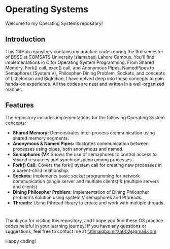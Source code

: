 
# Operating Systems
Welcome to my Operating Systems repository!
 
 ## Introduction
This GitHub repository contains my practice codes during the 3rd semester of BSSE at COMSATS University Islamabad, Lahore Campus. You'll find implementations in C for Operating System Programming.
From Shared Memory, Fork() call, exec() call, and Anonymous Pipes, NamedPipes to Semaphores (System V), 
Philospher-Dining Problem, Sockets, and concepts of LittleIndian and BigIndian, I have delved deep into these concepts to gain hands-on experience.
All the codes are neat and written in a well-organized manner.

## Features
The repository includes implementations for the following Operating System concepts:

- **Shared Memory:** Demonstrates inter-process communication using shared memory segments.
- **Anonymous & Named Pipes:** Illustrates communication between processes using pipes, both anonymous and named.
- **Semaphores (V):** Shows the use of semaphores to control access to shared resources and synchronization among processes.
- **Fork() Call:** Covers the fork() system call for creating new processes in a parent-child relationship.
- **Sockets:** Implements basic socket programming for network communication (single server and multiple clients) & (multiple servers and clients)
- **Dining Philospher Problem:** Implementation of Dining Philospher problem's solution using system V semaphores and Pthreads.
- **Threads:** Using Pthread library to create and work with multiple threads.

# 
Thank you for visiting this repository, and I hope you find these OS practice codes helpful in your learning journey! If you have any questions or suggestions, 
feel free to contact me at fatimaiqbalmirza002@gmail.com

Happy coding!
